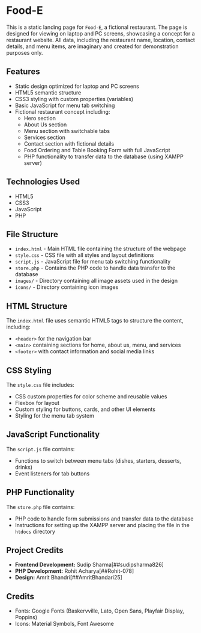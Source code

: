 # Food-E 

This is a static landing page for `Food-E`, a fictional restaurant. The page is designed for viewing on laptop and PC screens, showcasing a concept for a restaurant website. All data, including the restaurant name, location, contact details, and menu items, are imaginary and created for demonstration purposes only.

## Features

- Static design optimized for laptop and PC screens
- HTML5 semantic structure
- CSS3 styling with custom properties (variables)
- Basic JavaScript for menu tab switching
- Fictional restaurant concept including:
  - Hero section
  - About Us section
  - Menu section with switchable tabs
  - Services section
  - Contact section with fictional details
  - Food Ordering and Table Booking Form with full JavaScript
  - PHP functionality to transfer data to the database (using XAMPP server)

## Technologies Used

- HTML5
- CSS3
- JavaScript
- PHP

## File Structure

- `index.html` - Main HTML file containing the structure of the webpage
- `style.css` - CSS file with all styles and layout definitions
- `script.js` - JavaScript file for menu tab switching functionality
- `store.php` - Contains the PHP code to handle data transfer to the database
- `images/` - Directory containing all image assets used in the design
- `icons/` - Directory containing icon images

## HTML Structure

The `index.html` file uses semantic HTML5 tags to structure the content, including:

- `<header>` for the navigation bar
- `<main>` containing sections for home, about us, menu, and services
- `<footer>` with contact information and social media links

## CSS Styling

The `style.css` file includes:

- CSS custom properties for color scheme and reusable values
- Flexbox for layout
- Custom styling for buttons, cards, and other UI elements
- Styling for the menu tab system

## JavaScript Functionality

The `script.js` file contains:

- Functions to switch between menu tabs (dishes, starters, desserts, drinks)
- Event listeners for tab buttons

## PHP Functionality

The `store.php` file contains:

- PHP code to handle form submissions and transfer data to the database
- Instructions for setting up the XAMPP server and placing the file in the `htdocs` directory


## Project Credits

- **Frontend Development:** Sudip Sharma[##sudipsharma826]
- **PHP Development:** Rohit Acharya[##Rohit-078]
- **Design:** Amrit Bhandri[##AmritBhandari25]


## Credits

- Fonts: Google Fonts (Baskervville, Lato, Open Sans, Playfair Display, Poppins)
- Icons: Material Symbols, Font Awesome
